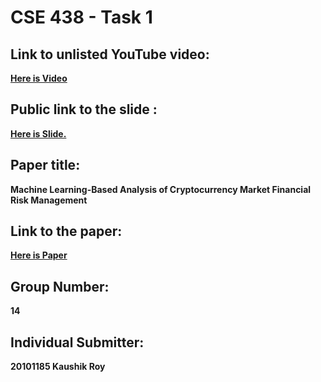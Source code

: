 # CSE 438 - Task 1

## Link to unlisted YouTube video:
**[Here is Video](https://youtu.be/pW7DTBzM7fw)**

## Public link to the slide :
**[Here is Slide.](https://docs.google.com/presentation/d/1tAMyGvVO0mvp990nv6NNjGi0qumSVtHX/edit?usp=sharing&ouid=109599185138638961611&rtpof=true&sd=true)**

## Paper title:
**Machine Learning-Based Analysis of Cryptocurrency Market Financial Risk Management**

## Link to the paper:
**[Here is Paper](https://doi.org/10.1109/ACCESS.2022.3162858)**

## Group Number:
**14**

## Individual Submitter:
**20101185 Kaushik Roy**
